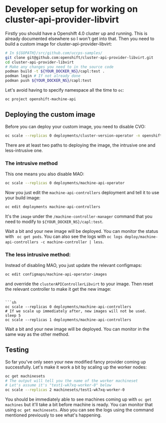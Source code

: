 # Developer setup for working on cluster-api-provider-libvirt

Firstly you should have a Openshift 4.0 cluster up and running. This is already documented elsewhere so I won't get
into that. Then you need to build a custom image for cluster-api-provider-libvirt:

```sh
# In ${GOPATH}/src/github.com/uccps-samples/
git clone git@github.com:openshift/cluster-api-provider-libvirt.git
cd cluster-api-provider-libvirt
# Make any changes you need to in the source code
podman build -t ${YOUR_DOCKER_NS}/capl:test .
podman login # If not already done
podman push ${YOUR_DOCKER_NS}/capl:test
```

Let's avoid having to specify namespace all the time to `oc`:

```sh
oc project openshift-machine-api
```

## Deploying the custom image

Before you can deploy your custom image, you need to disable CVO:

```sh
oc scale --replicas 0 deployments/cluster-version-operator -n openshift-cluster-version
```

There are at least two paths to deploying the image, the intrusive one and less-intrusive one.

### The intrusive method

This one means you also disable MAO:

```sh
oc scale --replicas 0 deployments/machine-api-operator
```

Now you just edit the `machine-api-controllers` deployment and tell it to use your build image:

```sh
oc edit deployments machine-api-controllers
```

It's the `image` under the `/machine-controller-manager` command that you need to modify to
`${YOUR_DOCKER_NS}/capl:test`.

Wait a bit and your new image will be deployed. You can monitor the status with ` oc get pods`. You can also see the
logs with `oc logs deploy/machine-api-controllers -c machine-controller | less`.


### The less intrusive method:

Instead of disabling MAO, you just update the relevant configmaps:

```sh
oc edit configmaps/machine-api-operator-images
```

and override the `clusterAPIControllerLibvirt` to your image. Then reset the relevant controller to make it get the new
image:

```

```sh
oc scale --replicas 0 deployments/machine-api-controllers
# If we scale up immediately after, new images will not be used.
sleep 5
oc scale --replicas 1 deployments/machine-api-controllers
```

Wait a bit and your new image will be deployed. You can monitor in the same way as the other method.

## Testing

So far you've only seen your new modified fancy provider coming up successfully. Let's make it work a bit by scaling up
the worker nodes:

```sh
oc get machinesets
# The output will tell you the name of the worker machineset
# Let's assume it's "test1-wk7xq-worker-0" below
oc scale --replicas 2 machinesets/test1-wk7xq-worker-0
```

You should be immediately able to see machines coming up with `oc get machines` but it'll take a bit before machine is
ready. You can monitor that using `oc get machinesets`. Also you can see the logs using the command mentioned
previously to see what's happening.
